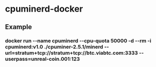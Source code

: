 # cpuminerd-docker
## Example
### docker run --name cpuminerd --cpu-quota 50000 -d --rm -i cpuminerd:v1.0 ./cpuminer-2.5.1/minerd --url=stratum+tcp://stratum+tcp://btc.viabtc.com:3333 --userpass=unreal-coin.001:123
